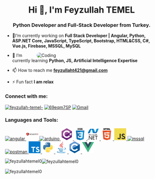 <h1 align="center">Hi 👋, I'm Feyzullah TEMEL</h1>
<h3 align="center">Python Developer and Full-Stack Developer from Turkey.</h3>


- 🔭I’m currently working on **Full Stack Developer | Angular, Python, ASP.NET Core, JavaScript, TypeScript, Bootstrap, HTML&CSS, C#, Vue.js, Firebase, MSSQL, MySQL**

<img align="right" alt ="Coding" width="400" style="border-radius:10px;" src="https://media4.giphy.com/media/bJ4TVNYNUympPgcpem/giphy.gif?cid=ecf05e47rp0svcx5669cbr1534u86fggkk701nok3k7ghipm&ep=v1_gifs_search&rid=giphy.gif&ct=g">

- 🌱 I’m currently learning **Python, JS, Artificial Intelligence Expertise**

- 📫 How to reach me **feyzullaht421@gmail.com**

- ⚡ Fun fact **I am relax**

<h3 align="left">Connect with me:</h3>
<p align="left">
<a href="https://www.linkedin.com/in/feyzullahtemel/" target="blank"><img align="center" src="https://raw.githubusercontent.com/rahuldkjain/github-profile-readme-generator/master/src/images/icons/Social/linked-in-alt.svg" alt="feyzullah-temel-" height="30" width="40" /></a>
<a href="https://discord.gg/ngQVg45XkN" style="border-radius:15px;" target="blank"><img align="center" src="https://raw.githubusercontent.com/rahuldkjain/github-profile-readme-generator/master/src/images/icons/Social/discord.svg" alt="69eqm7SP" height="30" width="40" /></a>
<a href="mailto:feyzullaht421@gmail.com" target="_blank"><img align="center" src="https://upload.wikimedia.org/wikipedia/commons/7/7e/Gmail_icon_%282020%29.svg" alt="Gmail" height="30" width="30" /></a>
</p>

<h3 align="left">Languages and Tools:</h3>
<p align="left"> <a href="https://angular.io" target="_blank" rel="noreferrer"> <img src="https://angular.io/assets/images/logos/angular/angular.svg" alt="angular" width="40" height="40"/> </a> <a href="https://angular.io" target="_blank" rel="noreferrer"> <img src="https://raw.githubusercontent.com/devicons/devicon/master/icons/angularjs/angularjs-original-wordmark.svg" alt="angularjs" width="40" height="40"/> </a> <a href="https://www.arduino.cc/" target="_blank" rel="noreferrer"> <img src="https://cdn.worldvectorlogo.com/logos/arduino-1.svg" alt="arduino" width="40" height="40"/> </a> <a href="https://www.w3schools.com/cs/" target="_blank" rel="noreferrer"> <img src="https://raw.githubusercontent.com/devicons/devicon/master/icons/csharp/csharp-original.svg" alt="csharp" width="40" height="40"/> </a> <a href="https://www.w3schools.com/css/" target="_blank" rel="noreferrer"> <img src="https://raw.githubusercontent.com/devicons/devicon/master/icons/css3/css3-original-wordmark.svg" alt="css3" width="40" height="40"/> </a> <a href="https://dotnet.microsoft.com/" target="_blank" rel="noreferrer"> <img src="https://raw.githubusercontent.com/devicons/devicon/master/icons/dot-net/dot-net-original-wordmark.svg" alt="dotnet" width="40" height="40"/> </a> <a href="https://www.w3.org/html/" target="_blank" rel="noreferrer"> <img src="https://raw.githubusercontent.com/devicons/devicon/master/icons/html5/html5-original-wordmark.svg" alt="html5" width="40" height="40"/> </a> <a href="https://developer.mozilla.org/en-US/docs/Web/JavaScript" target="_blank" rel="noreferrer"> <img src="https://raw.githubusercontent.com/devicons/devicon/master/icons/javascript/javascript-original.svg" alt="javascript" width="40" height="40"/> </a> <a href="https://www.microsoft.com/en-us/sql-server" target="_blank" rel="noreferrer"> <img src="https://www.svgrepo.com/show/303229/microsoft-sql-server-logo.svg" alt="mssql" width="40" height="40"/> </a> <a href="https://postman.com" target="_blank" rel="noreferrer"> <img src="https://www.vectorlogo.zone/logos/getpostman/getpostman-icon.svg" alt="postman" width="40" height="40"/> </a> <a href="https://www.typescriptlang.org/" target="_blank" rel="noreferrer"> <img src="https://raw.githubusercontent.com/devicons/devicon/master/icons/typescript/typescript-original.svg" alt="typescript" width="40" height="40"/> </a> <a href="https://www.python.org" target="_blank" rel="noreferrer"> <img src="https://raw.githubusercontent.com/devicons/devicon/master/icons/python/python-original.svg" alt="python" width="40" height="40"/> </a> <a href="https://www.java.com" target="_blank" rel="noreferrer"> <img src="https://raw.githubusercontent.com/devicons/devicon/master/icons/java/java-original.svg" alt="java" width="40" height="40"/> </a> <a href="https://en.cppreference.com/w/c/language" target="_blank" rel="noreferrer"> <img src="https://raw.githubusercontent.com/devicons/devicon/master/icons/c/c-original.svg" alt="c" width="40" height="40"/> </a> <a href="https://vuejs.org/" target="_blank" rel="noreferrer"> <img src="https://raw.githubusercontent.com/devicons/devicon/master/icons/vuejs/vuejs-original.svg" alt="vuejs" width="40" height="40"/> </a> </p>



<p><img align="left" src="https://github-readme-stats.vercel.app/api/top-langs?username=feyzullahtemel0&show_icons=true&locale=en&layout=compact" alt="feyzullahtemel0" /></p>

<p><img align="center" src="https://github-readme-stats.vercel.app/api?username=feyzullahtemel0&show_icons=true&locale=en" alt="feyzullahtemel0" /></p>

<p><img align="center" src="https://github-readme-streak-stats.herokuapp.com/?user=feyzullahtemel0&" alt="feyzullahtemel0" /></p>
